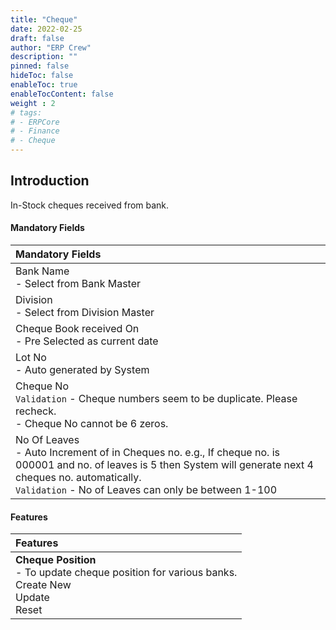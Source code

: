 ```yaml
---
title: "Cheque"
date: 2022-02-25
draft: false
author: "ERP Crew"
description: ""
pinned: false
hideToc: false
enableToc: true
enableTocContent: false
weight : 2
# tags: 
# - ERPCore 
# - Finance
# - Cheque 
---
```


## Introduction

In-Stock cheques received from bank.


#### Mandatory Fields

|Mandatory Fields|  
  |:------|
  | Bank Name <br> - Select from Bank Master
  | Division <br> - Select from Division Master
  | Cheque Book received On <br> - Pre Selected as current date
  | Lot No <br> - Auto generated by System
  | Cheque No <br> `Validation` - Cheque numbers seem to be duplicate. Please recheck. <br> - Cheque No cannot be 6 zeros. 
  | No Of Leaves <br> - Auto Increment  of in Cheques no. e.g., If cheque no. is 000001 and no. of leaves is 5 then System will generate next 4 cheques no. automatically. <br> `Validation` - No of Leaves can only be between 1-100


#### Features

|Features|   
  |:------|
  | **Cheque Position** <br> - To update cheque position for various banks. <br> Create New  <br> Update <br> Reset